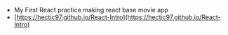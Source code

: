 - My First React practice  making react base movie app
- [https://hectic97.github.io/React-Intro](https://hectic97.github.io/React-Intro)
